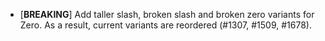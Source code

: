 * \[**BREAKING**\] Add taller slash, broken slash and broken zero variants for Zero. As a result, current variants are reordered (#1307, #1509, #1678).
